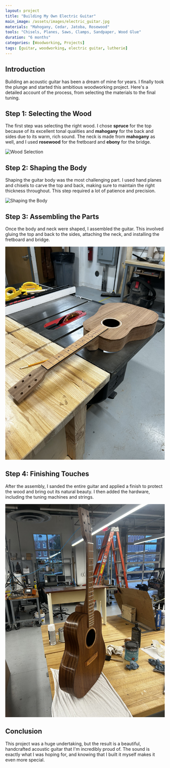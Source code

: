 ```yaml
---
layout: project
title: "Building My Own Electric Guitar"
main_image: /assets/images/electric_guitar.jpg
materials: "Mahogany, Cedar, Jatoba, Rosewood"
tools: "Chisels, Planes, Saws, Clamps, Sandpaper, Wood Glue"
duration: "6 months"
categories: [Woodworking, Projects]
tags: [guitar, woodworking, electric guitar, lutherie]
---
```


## Introduction

Building an acoustic guitar has been a dream of mine for years. I finally took the plunge and started this ambitious woodworking project. Here's a detailed account of the process, from selecting the materials to the final tuning.

## Step 1: Selecting the Wood

The first step was selecting the right wood. I chose **spruce** for the top because of its excellent tonal qualities and **mahogany** for the back and sides due to its warm, rich sound. The neck is made from **mahogany** as well, and I used **rosewood** for the fretboard and **ebony** for the bridge.

![Wood Selection](/assets/images/wood-selection.jpg)

## Step 2: Shaping the Body

Shaping the guitar body was the most challenging part. I used hand planes and chisels to carve the top and back, making sure to maintain the right thickness throughout. This step required a lot of patience and precision.

![Shaping the Body](/assets/images/shaping-body.jpg)

## Step 3: Assembling the Parts

Once the body and neck were shaped, I assembled the guitar. This involved gluing the top and back to the sides, attaching the neck, and installing the fretboard and bridge.

![Assembly](/assets/images/guitar_assembling.jpg)

## Step 4: Finishing Touches

After the assembly, I sanded the entire guitar and applied a finish to protect the wood and bring out its natural beauty. I then added the hardware, including the tuning machines and strings.

![Finished Guitar](/assets/images/guitar_finished.jpg)

## Conclusion

This project was a huge undertaking, but the result is a beautiful, handcrafted acoustic guitar that I'm incredibly proud of. The sound is exactly what I was hoping for, and knowing that I built it myself makes it even more special.